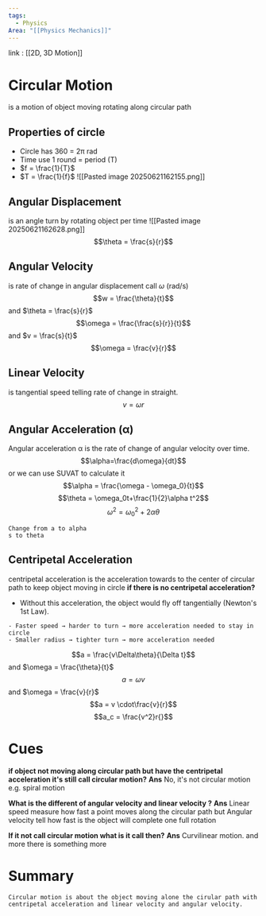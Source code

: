 ```yaml
---
tags:
  - Physics
Area: "[[Physics Mechanics]]"
---
```

link : [[2D, 3D Motion]]
# Circular Motion
is a motion of object moving rotating along circular path
## Properties of circle
- Circle has 360 = 2π rad
- Time use 1 round = period (T)
- $f = \frac{1}{T}$
- $T = \frac{1}{f}$
![[Pasted image 20250621162155.png]]
## Angular Displacement
is an angle turn by rotating object per time
![[Pasted image 20250621162628.png]]
$$\theta = \frac{s}{r}$$
## Angular Velocity
is rate of change in angular displacement call $\omega$ (rad/s)
$$w = \frac{\theta}{t}$$
and $\theta = \frac{s}{r}$ 
$$\omega = \frac{\frac{s}{r}}{t}$$ and $v = \frac{s}{t}$
$$\omega = \frac{v}{r}$$
## Linear Velocity
is tangential speed telling rate of change in straight.
$$v = \omega r$$
## Angular Acceleration (α)
Angular acceleration α is the rate of change of angular velocity over time.
$$\alpha=\frac{d\omega}{dt}$$
or we can use SUVAT to calculate it 
$$\alpha = \frac{\omega - \omega_0}{t}$$
$$\theta = \omega_0t+\frac{1}{2}\alpha t^2$$
$$\omega^2 = \omega_0^2 + 2\alpha \theta$$
```
Change from a to alpha
s to theta
```
## Centripetal Acceleration
centripetal acceleration is the acceleration towards to the center of circular path to keep object moving in circle
**if there is no centripetal acceleration?**
- Without this acceleration, the object would fly off tangentially (Newton's 1st Law).
```
- Faster speed → harder to turn → more acceleration needed to stay in circle
- Smaller radius → tighter turn → more acceleration needed
```
$$a = \frac{v\Delta\theta}{\Delta t}$$
and $\omega = \frac{\theta}{t}$ 
$$a = \omega v$$
and $\omega = \frac{v}{r}$ 
$$a = v \cdot\frac{v}{r}$$
$$a_c = \frac{v^2}r{}$$

# Cues
**if object not moving along circular path but have the centripetal acceleration it's still call circular motion?**
**Ans** No, it's not circular motion e.g. spiral motion

**What is the different of angular velocity and linear velocity ?**
**Ans** Linear speed measure how fast a point moves along the circular path but Angular velocity tell how fast is the object will complete one full rotation

**If it not call circular motion what is it call then?**
**Ans** Curvilinear motion. and more there is something more
# Summary
```
Circular motion is about the object moving alone the cirular path with centripetal acceleration and linear velocity and angular velocity.
```